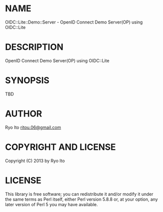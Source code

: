 # NAME

OIDC::Lite::Demo::Server - OpenID Connect Demo Server(OP) using OIDC::Lite

# DESCRIPTION

OpenID Connect Demo Server(OP) using OIDC::Lite

# SYNOPSIS

TBD

# AUTHOR

Ryo Ito <ritou.06@gmail.com>

# COPYRIGHT AND LICENSE

Copyright (C) 2013 by Ryo Ito

# LICENSE

This library is free software; you can redistribute it and/or modify
it under the same terms as Perl itself, either Perl version 5.8.8 or,
at your option, any later version of Perl 5 you may have available.
